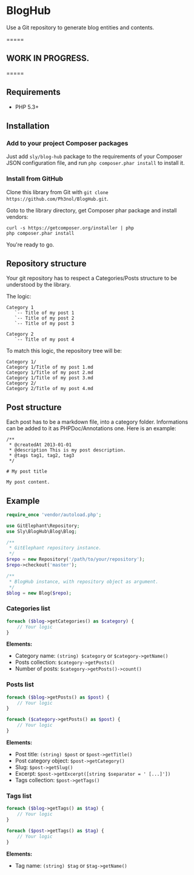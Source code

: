 # BlogHub

Use a Git repository to generate blog entities and contents.

=====

## WORK IN PROGRESS.

=====

## Requirements

* PHP 5.3+

## Installation

### Add to your project Composer packages

Just add `sly/blog-hub` package to the requirements of your Composer JSON configuration file,
and run `php composer.phar install` to install it.

### Install from GitHub

Clone this library from Git with `git clone https://github.com/Ph3nol/BlogHub.git`.

Goto to the library directory, get Composer phar package and install vendors:

```
curl -s https://getcomposer.org/installer | php
php composer.phar install
```

You're ready to go.

## Repository structure

Your git repository has to respect a Categories/Posts structure to be
understood by the library.

The logic:

```
Category 1
   `-- Title of my post 1
   `-- Title of my post 2
   `-- Title of my post 3

Category 2
   `-- Title of my post 4
```

To match this logic, the repository tree will be:

```
Category 1/
Category 1/Title of my post 1.md
Category 1/Title of my post 2.md
Category 1/Title of my post 3.md
Category 2/
Category 2/Title of my post 4.md
```

## Post structure

Each post has to be a markdown file, into a category folder.
Informations can be added to it as PHPDoc/Annotations one.
Here is an example:

```
/**
 * @createdAt 2013-01-01
 * @description This is my post description.
 * @tags tag1, tag2, tag3
 */

# My post title

My post content.
```

## Example

``` php
require_once 'vendor/autoload.php';

use GitElephant\Repository;
use Sly\BlogHub\Blog\Blog;

/**
 * GitElephant repository instance.
 */
$repo = new Repository('/path/to/your/repository');
$repo->checkout('master');

/**
 * BlogHub instance, with repository object as argument.
 */
$blog = new Blog($repo);
```

### Categories list

``` php
foreach ($blog->getCategories() as $category) {
    // Your logic
}
```

**Elements:**

* Category name: `(string) $category` or `$category->getName()`
* Posts collection: `$category->getPosts()`
* Number of posts: `$category->getPosts()->count()`

### Posts list

``` php
foreach ($blog->getPosts() as $post) {
    // Your logic
}
```

``` php
foreach ($category->getPosts() as $post) {
    // Your logic
}
```

**Elements:**

* Post title: `(string) $post` or `$post->getTitle()`
* Post category object: `$post->getCategory()`
* Slug: `$post->getSlug()`
* Excerpt: `$post->getExcerpt([string $separator = ' [...]'])`
* Tags collection: `$post->getTags()`

### Tags list

``` php
foreach ($blog->getTags() as $tag) {
    // Your logic
}
```

``` php
foreach ($post->getTags() as $tag) {
    // Your logic
}
```

**Elements:**

* Tag name: `(string) $tag` or `$tag->getName()`
